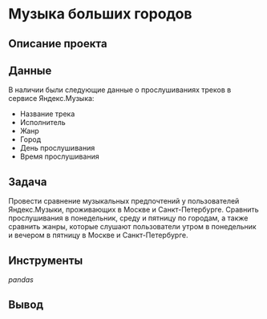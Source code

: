 # Музыка больших городов

## Описание проекта

## Данные

В наличии были следующие данные о прослушиваниях треков в сервисе Яндекс.Музыка:
- Название трека
- Исполнитель
- Жанр
- Город
- День прослушивания
- Время прослушивания

## Задача

Провести сравнение музыкальных предпочтений у пользователей Яндекс.Музыки, проживающих в Москве и Санкт-Петербурге. Сравнить прослушивания в понедельник, среду и пятницу по городам, а также сравнить жанры, которые слушают пользователи утром в понедельник и вечером в пятницу в Москве и Санкт-Петербурге.  

## Инструменты
*pandas*

## Вывод
